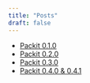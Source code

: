 ```yaml
---
title: "Posts"
draft: false
---
```


* [Packit 0.1.0](/posts/packit-010/)
* [Packit 0.2.0](/posts/packit-020/)
* [Packit 0.3.0](/posts/packit-030/)
* [Packit 0.4.0 & 0.4.1](/posts/packit-041/)
